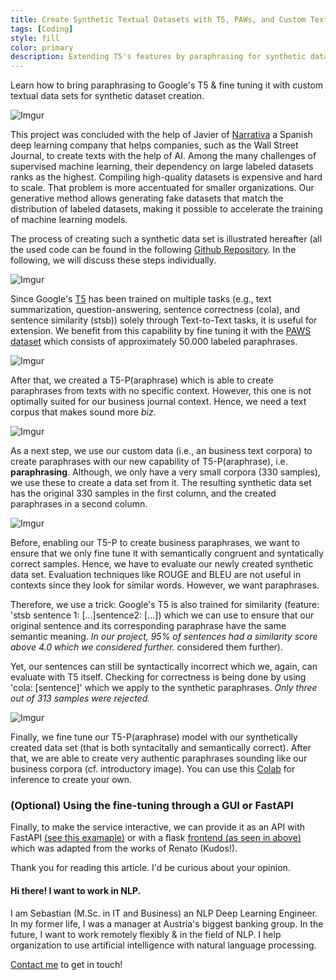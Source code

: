 ```yaml
---
title: Create Synthetic Textual Datasets with T5, PAWs, and Custom Text Corpora 
tags: [Coding]
style: fill
color: primary
description: Extending T5's features by paraphrasing for synthetic dataset creation.
---
```


Learn how to bring paraphrasing to Google's T5 & fine tuning it with custom textual data sets for synthetic dataset creation.

![Imgur](https://i.imgur.com/j84X9pQ.gif)

This project was concluded with the help of Javier of [Narrativa](www.narrativa.com) a Spanish deep learning company that helps companies, such as the Wall Street Journal, to create texts with the help of AI. Among the many challenges of supervised machine learning, their dependency on large labeled datasets ranks as the highest. 
Compiling high-quality datasets is expensive and hard to scale. That problem is more accentuated for smaller organizations. Our generative method allows generating fake datasets that match the distribution of labeled datasets, making it possible to accelerate the training of machine learning models. 

The process of creating such a synthetic data set is illustrated hereafter (all the used code can be found in the following [Github Repository](https://github.com/seduerr91/synthetic_pub). In the following, we will discuss these steps individually.

![Imgur](https://i.imgur.com/Z4iZ1Aj.jpg)


Since Google's [T5](https://ai.googleblog.com/2020/02/exploring-transfer-learning-with-t5.html) has been trained on multiple tasks (e.g., text summarization, question-answering, sentence correctness (cola), and sentence similarity (stsb)) solely through Text-to-Text tasks, it is useful for extension. We benefit from this capability by fine tuning it with the [PAWS dataset](https://github.com/google-research-datasets/paws) which consists of approximately 50.000 labeled paraphrases. 

![Imgur](https://i.imgur.com/oga2G7V.jpg)

After that, we created a T5-P(araphrase) which is able to create paraphrases from texts with no specific context. However, this one is not optimally suited for our business journal context. Hence, we need a text corpus that makes sound more _biz_.


![Imgur](https://i.imgur.com/PlUg2jG.jpg)

As a next step, we use our custom data (i.e., an business text corpora) to create paraphrases with our new capability of T5-P(araphrase), i.e. __paraphrasing__. Although, we only have a very small corpora (330 samples), we use these to create a data set from it. The resulting synthetic data set has the original 330 samples in the first column, and the created paraphrases in a second column. 


![Imgur](https://i.imgur.com/X9U1jN8.jpg)

Before, enabling our T5-P to create business paraphrases, we want to ensure that we only fine tune it with semantically congruent and syntatically correct samples. Hence, we have to evaluate our newly created synthetic data set. Evaluation techniques like ROUGE and BLEU are not useful in contexts since they look for similar words. However, we want paraphrases. 

Therefore, we use  a trick: Google's T5 is also trained for similarity (feature: 'stsb sentence 1: [...]sentence2: [...]) which we can use to ensure that our original sentence and its corresponding paraphrase have the same semantic meaning. _In our project, 95% of sentences had a similarity score above 4.0 which we considered further._ considered them further). 

Yet, our sentences can still be syntactically incorrect which we, again, can evaluate with T5 itself. Checking for correctness is being done by using 'cola: [sentence]' which we apply to the synthetic paraphrases. _Only three out of 313 samples were rejected._ 


![Imgur](https://i.imgur.com/VQNLBNq.jpg)

Finally, we fine tune our T5-P(araphrase) model with our synthetically created data set (that is both syntacitally and semantically correct). After that, we are able to create very authentic paraphrases sounding like our business corpora (cf. introductory image). You can use this [Colab](https://github.com/seduerr91/pawraphrase_public/blob/master/t5_pawraphrase_inference.ipynb) for inference to create your own.


### (Optional) Using the fine-tuning through a GUI or FastAPI

Finally, to make the service interactive, we can provide it as an API with FastAPI [(see this examaple)](https://seduerr91.github.io/blog/ilm-fastapi) or with a flask [frontend (as seen in above)](https://github.com/renatoviolin/T5-paraphrase-generation) which was adapted from the works of Renato (Kudos!).

Thank you for reading this article. I'd be curious about your opinion.

#### Hi there! I want to work in NLP.

I am Sebastian (M.Sc. in IT and Business) an NLP Deep Learning Engineer. In my former life, I was a manager at Austria's biggest banking group. In the future, I want to work remotely flexibly & in the field of NLP. I help organization to use artificial intelligence with natural language processing.

[Contact me](https://www.linkedin.com/in/sebastianduerr/) to get in touch!